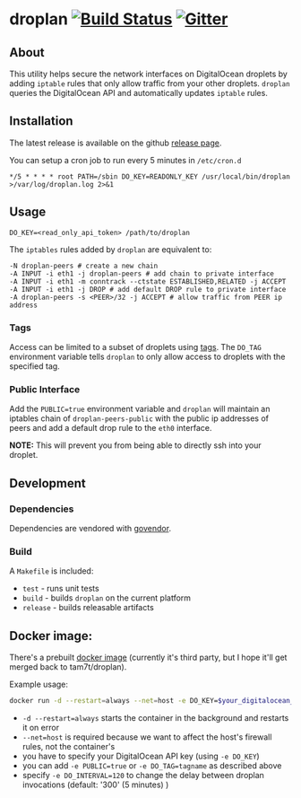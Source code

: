 # droplan [![Build Status](http://img.shields.io/travis/tam7t/droplan.svg?style=flat-square)](https://travis-ci.org/tam7t/droplan) [![Gitter](https://img.shields.io/gitter/room/tam7t/droplan.js.svg?style=flat-square)](https://gitter.im/tam7t/droplan)

## About

This utility helps secure the network interfaces on DigitalOcean droplets by
adding `iptable` rules that only allow traffic from your other droplets. `droplan`
queries the DigitalOcean API and automatically updates `iptable` rules.

## Installation

The latest release is available on the github [release page](https://github.com/tam7t/droplan/releases).

You can setup a cron job to run every 5 minutes in `/etc/cron.d`

```
*/5 * * * * root PATH=/sbin DO_KEY=READONLY_KEY /usr/local/bin/droplan >/var/log/droplan.log 2>&1
```

## Usage

```
DO_KEY=<read_only_api_token> /path/to/droplan
```

The `iptables` rules added by `droplan` are equivalent to:

```
-N droplan-peers # create a new chain
-A INPUT -i eth1 -j droplan-peers # add chain to private interface
-A INPUT -i eth1 -m conntrack --ctstate ESTABLISHED,RELATED -j ACCEPT
-A INPUT -i eth1 -j DROP # add default DROP rule to private interface
-A droplan-peers -s <PEER>/32 -j ACCEPT # allow traffic from PEER ip address
```

### Tags
Access can be limited to a subset of droplets using [tags](https://developers.digitalocean.com/documentation/v2/#tags).
The `DO_TAG` environment variable tells `droplan` to only allow access to
droplets with the specified tag.

### Public Interface
Add the `PUBLIC=true` environment variable and `droplan` will maintain an
iptables chain of `droplan-peers-public` with the public ip addresses of
peers and add a default drop rule to the `eth0` interface.

**NOTE:** This will prevent you from being able to directly ssh into your droplet.

## Development

### Dependencies

Dependencies are vendored with [govendor](https://github.com/kardianos/govendor).

### Build

A `Makefile` is included:
  * `test` - runs unit tests
  * `build` - builds `droplan` on the current platform
  * `release` - builds releasable artifacts


## Docker image:

There's a prebuilt [docker image][1] (currently it's third party, but I hope it'll get merged back to tam7t/droplan).

Example usage:

```sh
docker run -d --restart=always --net=host -e DO_KEY=$your_digitalocean_api_key tam7t/droplan
```

- `-d --restart=always` starts the container in the background and restarts it on error
- `--net=host` is required because we want to affect the host's firewall rules, not the container's
- you have to specify your DigitalOcean API key (using `-e DO_KEY`)
- you can add `-e PUBLIC=true` or `-e DO_TAG=tagname` as described above
- specify `-e DO_INTERVAL=120` to change the delay between droplan invocations (default: '300' (5 minutes) ) 


[1]: https://hub.docker.com/r/tam7t/droplan/
